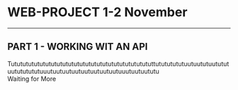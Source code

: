 # WEB-PROJECT 1-2 November
______
## PART 1 - WORKING WIT AN API
Tutututututututututututututututututututututututututtutututututuutuututuutututuutututututuuutuutuutuutuutuutuutuutuuutuutuututu<br>
Waiting for More